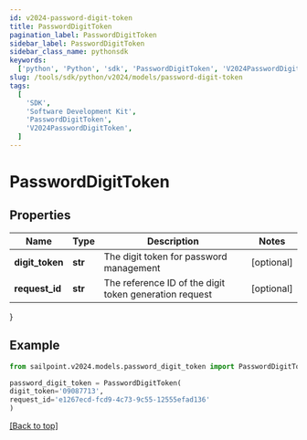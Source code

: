 ```yaml
---
id: v2024-password-digit-token
title: PasswordDigitToken
pagination_label: PasswordDigitToken
sidebar_label: PasswordDigitToken
sidebar_class_name: pythonsdk
keywords:
  ['python', 'Python', 'sdk', 'PasswordDigitToken', 'V2024PasswordDigitToken']
slug: /tools/sdk/python/v2024/models/password-digit-token
tags:
  [
    'SDK',
    'Software Development Kit',
    'PasswordDigitToken',
    'V2024PasswordDigitToken',
  ]
---
```


# PasswordDigitToken

## Properties

| Name | Type | Description | Notes |
| --- | --- | --- | --- |
| **digit_token** | **str** | The digit token for password management | [optional] |
| **request_id** | **str** | The reference ID of the digit token generation request | [optional] |

}

## Example

```python
from sailpoint.v2024.models.password_digit_token import PasswordDigitToken

password_digit_token = PasswordDigitToken(
digit_token='09087713',
request_id='e1267ecd-fcd9-4c73-9c55-12555efad136'
)

```

[[Back to top]](#)
